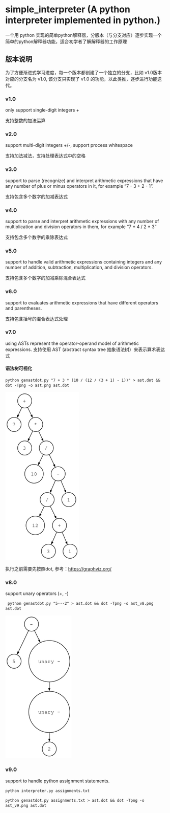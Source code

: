 # simple_interpreter (A python interpreter implemented in python.)
一个用 python 实现的简单python解释器，分版本（与分支对应）逐步实现一个简单的python解释器功能，适合初学者了解解释器的工作原理

## 版本说明
为了方便渐进式学习进度，每一个版本都创建了一个独立的分支，比如 v1.0版本对应的分支名为 v1.0, 该分支只实现了 v1.0 的功能，以此类推，逐步进行功能迭代。
### v1.0 
only support single-digit integers +

支持整数的加法运算
### v2.0 
support multi-digit integers +/-, support process whitespace

支持加法减法，支持处理表达式中的空格
### v3.0 
support to parse (recognize) and interpret arithmetic expressions that have any number of plus or minus operators in it, for example “7 - 3 + 2 - 1”.

支持包含多个数字的加减表达式
### v4.0 
support to parse and interpret arithmetic expressions with any number of multiplication and division operators in them, for example “7 * 4 / 2 * 3”

支持包含多个数字的乘除表达式
### v5.0 
support to handle valid arithmetic expressions containing integers and any number of addition, subtraction, multiplication, and division operators.

支持包含多个数字的加减乘除混合表达式
### v6.0 
support to evaluates arithmetic expressions that have different operators and parentheses.

支持包含括号的混合表达式处理
### v7.0 
using ASTs represent the operator-operand model of arithmetic expressions.
支持使用 AST (abstract syntax tree 抽象语法树）来表示算术表达式
#### 语法树可视化
```shell
python genastdot.py "7 + 3 * (10 / (12 / (3 + 1) - 1))" > ast.dot && dot -Tpng -o ast.png ast.dot
```
![ast.png](ast.png)

执行之前需要先按照dot, 参考：https://graphviz.org/ 

### v8.0 
support unary operators (+, -)
```shell
 python genastdot.py "5---2" > ast.dot && dot -Tpng -o ast_v8.png ast.dot    
```
![ast_v8.png](ast_v8.png)


### v9.0 
support to handle python assignment statements.

```shell
python interpreter.py assignments.txt
```

```shell
python genastdot.py assignments.txt > ast.dot && dot -Tpng -o ast_v9.png ast.dot  
```